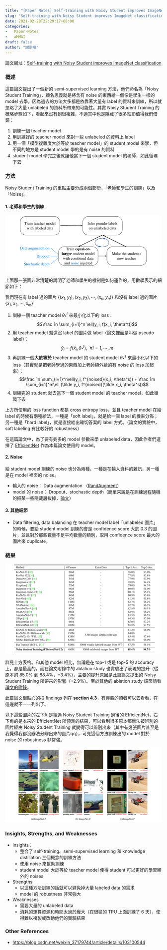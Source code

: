 ```yaml
---
title: "[Paper Notes] Self-training with Noisy Student improves ImageNet classification"
slug: "Self-training with Noisy Student improves ImageNet classification"
date: 2021-02-28T22:29:17+08:00
categories:
-   Paper-Notes
-   aMMAI
draft: false
author: "謝宗晅"
---
```


論文網址：[Self-training with Noisy Student improves ImageNet classification](https://arxiv.org/abs/1911.04252)

### 概述

這篇論文提出了一個新的 semi-supervised learning 方法，他們命名為「Noisy Student Training」，顧名思義就是將含有 noise 的東西給一個像是學生一樣的 model 去學。因為過去的方法大多都是依靠著大量有 label 的資料來訓練，所以就忽略了大量 unlabeled 的資料所帶來的可能性。其實 Noisy Student Training 的概略步驟如下，看起來沒有到很複雜，不過其中也是隱藏了很多細節值得我們借鏡：
1. 訓練一個 teacher model
2. 用訓練好的 teacher model 來對一些 unlabeled 的資料上 label
3. 用一個「模型複雜度大於等於 teacher model」的 student model 來學，但不同的地方是 student model 學的是有 noise 的資料
4. student model 學完之後就讓他當下一個 student model 的老師，如此循環下去

### 方法

Noisy Student Training 的重點主要分成兩個部份，「老師和學生的訓練」以及「Noise」。

#### 1. 老師和學生的訓練

![老師與學生的學習（來源：原論文）](fig1.png)

上面那一張圖非常清楚的說明了老師和學生的機制是如何運作的，用數學表示的細節如下：

我們現在有 label 過的圖片 $\{(x_1, y_1), (x_2, y_2),\cdots,(x_n, y_n)\}$ 和沒有 label 過的圖片 $\{\tilde x_1, \tilde x_2, \cdots, \tilde x_m\}$
1. 訓練一個 teacher model $\theta^t_*$ 來最小化以下的 loss：$$\frac 1n \sum_{i=1}^n \ell(y_i, f(x_i, \theta^t))$$
2. 用 teacher model 幫還沒 label 的圖片做 label（論文裡面是叫做 pseudo label）：$$\tilde y_i = f(\tilde x_i, \theta^t_*),\ \ \forall i = 1,\cdots, m$$
3. 再訓練一個**大於等於** teacher model 的 student model $\theta^s_*$ 來最小化以下的 loss（其實就是把老師學過的東西加上老師額外給的有 noise 的 loss 加起來）：$$\frac 1n \sum_{i=1}^n\ell(y_i, f^{noised}(x_i, \theta^s)) + \frac 1m \sum_{i=1}^m\ell (\tilde y_i, f^{noised}(\tilde x_i, \theta^s))$$
4. 訓練完的 student 就去當下一個 student model 的 teacher model，如此循環下去

上方所使用的 loss function 都是 cross entropy loss，並且 teacher model 在給 label 的時候有兩種給法，一種是「soft label」，就是給一個 label 的機率分佈；另一種是「hard label」，就是直接給出確切答案的 label 方式。（論文的實驗中，soft labeling 有比較好的 robustness）

在這篇論文中，為了要有夠多的 model 參數來學 unlabeled data，因此作者們選擇了 [EfficientNet](https://arxiv.org/abs/1905.11946) 作為本篇論文使用的 model。

#### 2. Noise

給 student model 訓練的 noise 也分為兩種，一種是在輸入資料的雜訊，另一種是在 model 裡面的 noise。

* 輸入的 noise：
  Data augmentation （[RandAugment](https://arxiv.org/abs/1909.13719)）
* model 的 noise：
  Dropout、stochastic depth（簡單來說是在訓練過程隨機的把某一些隱藏層拔掉，[論文](https://arxiv.org/abs/1603.09382)）

#### 3. 其他細節

* Data filtering, data balancing
  在 teacher model label「unlabeled 圖片」的時候，要給 student model 訓練的會是 confidence score 大於 $0.3$ 的圖片，並且對於那些數量不足平均數量的類別，取用 confidence score 最大的圖片來 duplicate。

### 結果

![與之前 state-of-the-art model 們的表現比較（來源：原論文）](fig2.png)

詳見上方表格。和其他 model 相比，無論是在 top-1 或是 top-5 的 accuracy 上，都是最高的。而在論文附錄中的 ablation study 也實驗出了表現的提升（從原本的 85.0% 到 88.4%，+3.4%），主要的提升原因是此篇論文提出的 Noisy Student Training 所帶來的影響（+2.9%）。至於其他的 ablation study 細節請看[論文的附錄](https://arxiv.org/abs/1911.04252)。

此篇論文很貼心的把 findings 列在 **section 4.3**，有興趣的讀者可以去看看，在這邊就不一一列出了。

以下這些圖片的左下角是經過 Noisy Student Training 過後的 EfficientNet，右下角的是本來的 EfficientNet 所預測的結果，可以看到很多原本都無法被辨別的圖片經由 Noisy Student Training 就變得可以辨別出來（其中有幾張圖片甚至是我覺得我都沒辦法分辨出來的圖片qq），可見這個方法訓練出的 model 對於 noise 的 robustness 非常強。

![在 robustness benchmark dataset 上面的結果（來源：原論文）](fig3.png)

### Insights, Strengths, and Weaknesses

* Insights：
    * 整合了 self-training、semi-supervised learning 和 knowledge distillation 三個概念的訓練方法
    * 使用 noise 來幫助訓練
    * student model 大於等於 teacher model 使得 student 可以更好的學習額外的 noises
* Strengths
    * 以這種方法訓練的話就可以避免掉大量 labeled data 的需求
    * model 的 robustness 非常強大
* Weaknesses
    * 需要大量的 unlabeled data
    * 消耗的運算資源和時間太過於龐大（在很猛的 TPU 上面訓練了 6 天），使得難以複製或改動他們的實驗結果

### Other References

* https://blog.csdn.net/weixin_37179744/article/details/103100544
